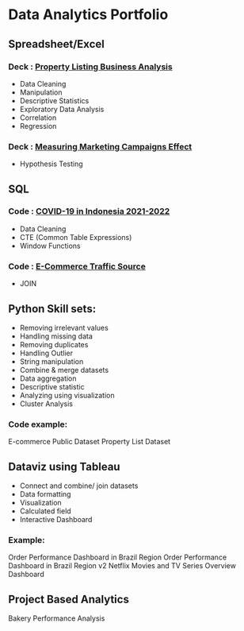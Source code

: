 # Data Analytics Portfolio
## Spreadsheet/Excel
### Deck : [Property Listing Business Analysis](https://docs.google.com/presentation/d/10-mxIKbm8fGjy-XmphRgE72RLDK7-SY3TsE45C6_vxs/edit?usp=sharing)
- Data Cleaning
- Manipulation
- Descriptive Statistics
- Exploratory Data Analysis
- Correlation
- Regression
### Deck : [Measuring Marketing Campaigns Effect](https://docs.google.com/presentation/d/1Vj725LiKhox9qPMxqEbH2si37WWsjLwPTKOYyXbZ8_U/edit?usp=sharing)
- Hypothesis Testing
## SQL
### Code : [COVID-19 in Indonesia 2021-2022](https://github.com/AchmadHendy/COVID-19-Indonesia-2021-2022/blob/main/Indonesia_COVID_Data_28062022.sql)
- Data Cleaning
- CTE (Common Table Expressions)
- Window Functions
### Code : [E-Commerce Traffic Source](https://console.cloud.google.com/bigquery?sq=112288188025:d7ad8958f753472b8aabfac400f79e51)
- JOIN
## Python Skill sets:
- Removing irrelevant values
- Handling missing data
- Removing duplicates
- Handling Outlier
- String manipulation
- Combine & merge datasets
- Data aggregation
- Descriptive statistic
- Analyzing using visualization
- Cluster Analysis
### Code example:
E-commerce Public Dataset
Property List Dataset

## Dataviz using Tableau
- Connect and combine/ join datasets
- Data formatting
- Visualization
- Calculated field
- Interactive Dashboard
### Example:
Order Performance Dashboard in Brazil Region
Order Performance Dashboard in Brazil Region v2
Netflix Movies and TV Series Overview Dashboard

## Project Based Analytics
Bakery Performance Analysis
